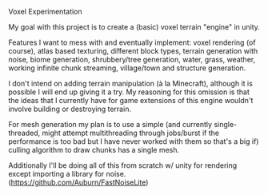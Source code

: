 Voxel Experimentation

My goal with this project is to create a (basic) voxel terrain "engine" in unity. 

Features I want to mess with and eventually implement: voxel rendering (of course), atlas based texturing, different block types, terrain generation with noise, biome generation, shrubbery/tree generation, water, grass, weather, working infinite chunk streaming, village/town and structure generation.

I don't intend on adding terrain manipulation (à la Minecraft), although it is possible I will end up giving it a try. My reasoning for this omission is that the ideas that I currently have for game extensions of this engine wouldn't involve building or destroying terrain.

For mesh generation my plan is to use a simple (and currently single-threaded, might attempt multithreading through jobs/burst if the performance is too bad but I have never worked with them so that's a big if) culling algorithm to draw chunks has a single mesh.

Additionally I'll be doing all of this from scratch w/ unity for rendering except importing a library for noise. (https://github.com/Auburn/FastNoiseLite)
